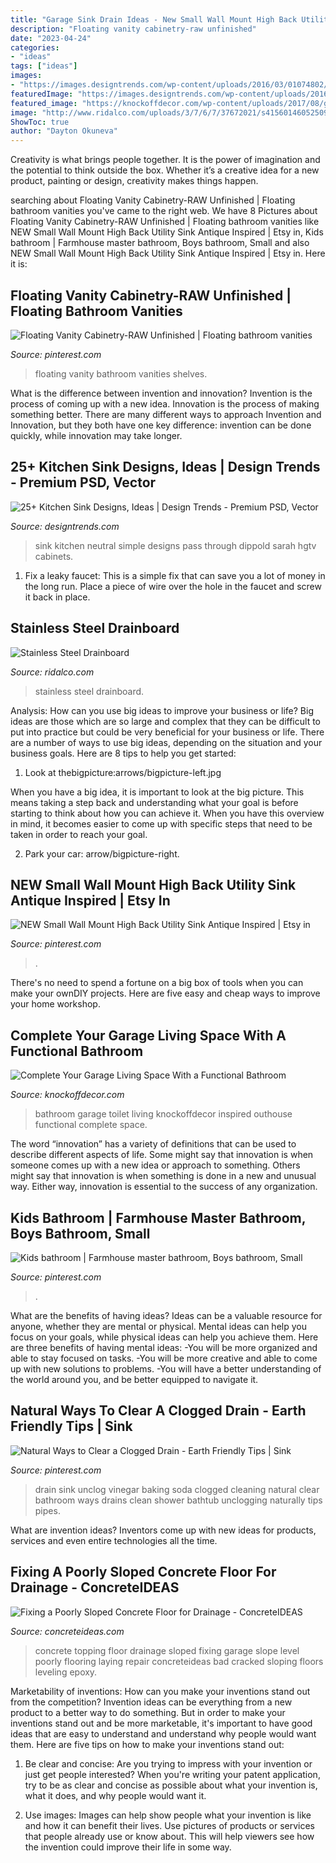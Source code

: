 ```yaml
---
title: "Garage Sink Drain Ideas - New Small Wall Mount High Back Utility Sink Antique Inspired"
description: "Floating vanity cabinetry-raw unfinished"
date: "2023-04-24"
categories:
- "ideas"
tags: ["ideas"]
images:
- "https://images.designtrends.com/wp-content/uploads/2016/03/01074802/Simple-Neutral-Kitchen-Sink.jpeg"
featuredImage: "https://images.designtrends.com/wp-content/uploads/2016/03/01074802/Simple-Neutral-Kitchen-Sink.jpeg"
featured_image: "https://knockoffdecor.com/wp-content/uploads/2017/08/garage-bathroom-8.jpg"
image: "http://www.ridalco.com/uploads/3/7/6/7/37672021/s415601460525091703_p21_i3_w500.jpeg"
ShowToc: true
author: "Dayton Okuneva"
---
```



Creativity is what brings people together. It is the power of imagination and the potential to think outside the box. Whether it’s a creative idea for a new product, painting or design, creativity makes things happen.

	

		
searching about Floating Vanity Cabinetry-RAW Unfinished | Floating bathroom vanities you've came to the right web. We have 8 Pictures about Floating Vanity Cabinetry-RAW Unfinished | Floating bathroom vanities like NEW Small Wall Mount High Back Utility Sink Antique Inspired | Etsy in, Kids bathroom | Farmhouse master bathroom, Boys bathroom, Small and also NEW Small Wall Mount High Back Utility Sink Antique Inspired | Etsy in. Here it is:
		
    
## Floating Vanity Cabinetry-RAW Unfinished | Floating Bathroom Vanities

<img loading=lazy src="https://i.pinimg.com/736x/1a/4b/ba/1a4bbaa3b0c1634921b4ee4aec77f7f3.jpg" onerror="this.onerror=null;this.src='https://tse1.mm.bing.net/th?id=OIP.uusFC1CbsytIAuFjBGyj1wHaKX&amp;pid=15.1';" alt="Floating Vanity Cabinetry-RAW Unfinished | Floating bathroom vanities">

_Source: pinterest.com_

>floating vanity bathroom vanities shelves. 

	

What is the difference between invention and innovation?
Invention is the process of coming up with a new idea. Innovation is the process of making something better. There are many different ways to approach Invention and Innovation, but they both have one key difference: invention can be done quickly, while innovation may take longer.

    
## 25+ Kitchen Sink Designs, Ideas | Design Trends - Premium PSD, Vector

<img loading=lazy src="https://images.designtrends.com/wp-content/uploads/2016/03/01074802/Simple-Neutral-Kitchen-Sink.jpeg" onerror="this.onerror=null;this.src='https://tse3.mm.bing.net/th?id=OIP.d7BesM9aHYZQvuqxYcaV8AHaLH&amp;pid=15.1';" alt="25+ Kitchen Sink Designs, Ideas | Design Trends - Premium PSD, Vector">

_Source: designtrends.com_

>sink kitchen neutral simple designs pass through dippold sarah hgtv cabinets. 

	

1. Fix a leaky faucet: This is a simple fix that can save you a lot of money in the long run. Place a piece of wire over the hole in the faucet and screw it back in place.

    
## Stainless Steel Drainboard

<img loading=lazy src="http://www.ridalco.com/uploads/3/7/6/7/37672021/s415601460525091703_p21_i3_w500.jpeg" onerror="this.onerror=null;this.src='https://tse3.mm.bing.net/th?id=OIP.BHtNVJ06qfUTzKw8M_qfJwHaEb&amp;pid=15.1';" alt="Stainless Steel Drainboard">

_Source: ridalco.com_

>stainless steel drainboard. 

	

Analysis: How can you use big ideas to improve your business or life?
Big ideas are those which are so large and complex that they can be difficult to put into practice but could be very beneficial for your business or life. There are a number of ways to use big ideas, depending on the situation and your business goals. Here are 8 tips to help you get started:
1. Look at thebigpicture:arrows/bigpicture-left.jpg

When you have a big idea, it is important to look at the big picture. This means taking a step back and understanding what your goal is before starting to think about how you can achieve it. When you have this overview in mind, it becomes easier to come up with specific steps that need to be taken in order to reach your goal.

2. Park your car: arrow/bigpicture-right.

    
## NEW Small Wall Mount High Back Utility Sink Antique Inspired | Etsy In

<img loading=lazy src="https://i.pinimg.com/736x/e5/58/14/e558145032af80d7dd20ff80633855db.jpg" onerror="this.onerror=null;this.src='https://tse1.mm.bing.net/th?id=OIP.zpJ1DcdWlbb1n9zqqMs-DAHaHa&amp;pid=15.1';" alt="NEW Small Wall Mount High Back Utility Sink Antique Inspired | Etsy in">

_Source: pinterest.com_

>. 

	

There's no need to spend a fortune on a big box of tools when you can make your ownDIY projects. Here are five easy and cheap ways to improve your home workshop.

    
## Complete Your Garage Living Space With A Functional Bathroom

<img loading=lazy src="https://knockoffdecor.com/wp-content/uploads/2017/08/garage-bathroom-8.jpg" onerror="this.onerror=null;this.src='https://tse2.mm.bing.net/th?id=OIP.VCer74nkzsAcn0aP6kwEYQHaLv&amp;pid=15.1';" alt="Complete Your Garage Living Space With a Functional Bathroom">

_Source: knockoffdecor.com_

>bathroom garage toilet living knockoffdecor inspired outhouse functional complete space. 

	

The word “innovation” has a variety of definitions that can be used to describe different aspects of life. Some might say that innovation is when someone comes up with a new idea or approach to something. Others might say that innovation is when something is done in a new and unusual way. Either way, innovation is essential to the success of any organization.

    
## Kids Bathroom | Farmhouse Master Bathroom, Boys Bathroom, Small

<img loading=lazy src="https://i.pinimg.com/736x/78/2b/fc/782bfc9b07854660ab2cd82e79f70f39.jpg" onerror="this.onerror=null;this.src='https://tse4.mm.bing.net/th?id=OIP.2kJUX0rbY38M5q1JqkYWiQHaK-&amp;pid=15.1';" alt="Kids bathroom | Farmhouse master bathroom, Boys bathroom, Small">

_Source: pinterest.com_

>. 

	

What are the benefits of having ideas?
Ideas can be a valuable resource for anyone, whether they are mental or physical. Mental ideas can help you focus on your goals, while physical ideas can help you achieve them. Here are three benefits of having mental ideas: 
-You will be more organized and able to stay focused on tasks. 
-You will be more creative and able to come up with new solutions to problems. 
-You will have a better understanding of the world around you, and be better equipped to navigate it.

    
## Natural Ways To Clear A Clogged Drain - Earth Friendly Tips | Sink

<img loading=lazy src="https://i.pinimg.com/736x/83/47/31/834731c0ce92b2c9444ed1cedafd12d1.jpg" onerror="this.onerror=null;this.src='https://tse2.mm.bing.net/th?id=OIP.DU4jjfQW9SDLBweABTPyLAHaLG&amp;pid=15.1';" alt="Natural Ways to Clear a Clogged Drain - Earth Friendly Tips | Sink">

_Source: pinterest.com_

>drain sink unclog vinegar baking soda clogged cleaning natural clear bathroom ways drains clean shower bathtub unclogging naturally tips pipes. 

	

What are invention ideas?
Inventors come up with new ideas for products, services and even entire technologies all the time.

    
## Fixing A Poorly Sloped Concrete Floor For Drainage - ConcreteIDEAS

<img loading=lazy src="https://www.concreteideas.com/wp-content/uploads/2014/10/slope-wet.png" onerror="this.onerror=null;this.src='https://tse1.mm.bing.net/th?id=OIP.3E2cdM-wmpFcpq4vAbdK2gHaFj&amp;pid=15.1';" alt="Fixing a Poorly Sloped Concrete Floor for Drainage - ConcreteIDEAS">

_Source: concreteideas.com_

>concrete topping floor drainage sloped fixing garage slope level poorly flooring laying repair concreteideas bad cracked sloping floors leveling epoxy. 

	

Marketability of inventions: How can you make your inventions stand out from the competition?
Invention ideas can be everything from a new product to a better way to do something. But in order to make your inventions stand out and be more marketable, it's important to have good ideas that are easy to understand and understand why people would want them. Here are five tips on how to make your inventions stand out:
1. Be clear and concise: Are you trying to impress with your invention or just get people interested? When you're writing your patent application, try to be as clear and concise as possible about what your invention is, what it does, and why people would want it.

2. Use images: Images can help show people what your invention is like and how it can benefit their lives. Use pictures of products or services that people already use or know about. This will help viewers see how the invention could improve their life in some way.

